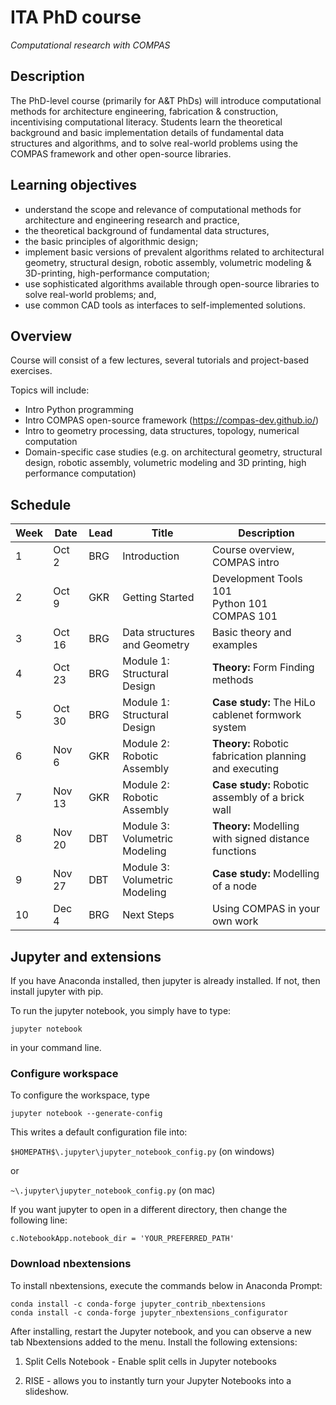 # ITA PhD course

*Computational research with COMPAS*

## Description

The PhD-level course (primarily for A&T PhDs) will introduce computational methods for architecture engineering, fabrication & construction, incentivising computational literacy. Students learn the theoretical background and basic implementation details of fundamental data structures and algorithms, and to solve real-world problems using the COMPAS framework and other open-source libraries.

## Learning objectives

* understand the scope and relevance of computational methods for architecture and engineering research and practice,
* the theoretical background of fundamental data structures, 
* the basic principles of algorithmic design; 
* implement basic versions of prevalent algorithms related to architectural geometry, structural design, robotic assembly, volumetric modeling & 3D-printing, high-performance computation; 
* use sophisticated algorithms available through open-source libraries to solve real-world problems; and, 
* use common CAD tools as interfaces to self-implemented solutions.

## Overview

Course will consist of a few lectures, several tutorials and project-based exercises.

Topics will include:

* Intro Python programming
* Intro COMPAS open-source framework (https://compas-dev.github.io/) 
* Intro to geometry processing, data structures, topology, numerical computation
* Domain-specific case studies (e.g. on architectural geometry, structural design, robotic assembly, volumetric modeling and 3D printing, high performance computation)

## Schedule

Week | Date | Lead | Title | Description
---- | ---- | ---- | ----- | ---
1 | Oct 2 | BRG | Introduction | Course overview, COMPAS intro
2 | Oct 9 | GKR | Getting Started | Development Tools 101<br>Python 101<br>COMPAS 101
3 | Oct 16 | BRG | Data structures and Geometry | Basic theory and examples
4 | Oct 23 | BRG | Module 1: Structural Design | **Theory:** Form Finding methods
5 | Oct 30 | BRG | Module 1: Structural Design | **Case study:** The HiLo cablenet formwork system
6 | Nov 6 | GKR | Module 2: Robotic Assembly | **Theory:** Robotic fabrication planning and executing
7 | Nov 13 | GKR | Module 2: Robotic Assembly | **Case study:** Robotic assembly of a brick wall
8 | Nov 20 | DBT | Module 3: Volumetric Modeling | **Theory:** Modelling with signed distance functions
9 | Nov 27 | DBT | Module 3: Volumetric Modeling | **Case study:** Modelling of a node
10 | Dec 4 | BRG | Next Steps | Using COMPAS in your own work


## Jupyter and extensions

If you have Anaconda installed, then jupyter is already installed. If not, then install jupyter with pip.

To run the jupyter notebook, you simply have to type:

	jupyter notebook

in your command line.

### Configure workspace

To configure the workspace, type

	jupyter notebook --generate-config

This writes a default configuration file into: 
	
`$HOMEPATH$\.jupyter\jupyter_notebook_config.py` (on windows)

or

`~\.jupyter\jupyter_notebook_config.py` (on mac)

If you want jupyter to open in a different directory, then change the following line:

	c.NotebookApp.notebook_dir = 'YOUR_PREFERRED_PATH'

### Download nbextensions

To install nbextensions, execute the commands below in Anaconda Prompt:

	conda install -c conda-forge jupyter_contrib_nbextensions
	conda install -c conda-forge jupyter_nbextensions_configurator

After installing, restart the Jupyter notebook, and you can observe a new tab Nbextensions added to the menu.
Install the following extensions:

1. Split Cells Notebook - Enable split cells in Jupyter notebooks

2. RISE - allows you to instantly turn your Jupyter Notebooks into a slideshow. 

